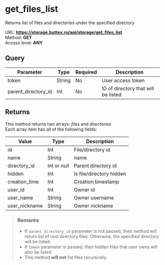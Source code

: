 # get_files_list
Returns list of files and directories under the specified directory

URL: **https://storage.buttex.ru/api/storage/get_files_list** \
Method: **GET** \
Access level: **ANY**

## Query
| Parameter           | Type   | Required  | Description                          |
|---------------------|--------|-----------|--------------------------------------|
| token               | String | No        | User access token                    |
| parent_directory_id | Int    | No        | ID of directory that will be listed  |

## Returns
This method returns two arrays: *files* and *directories* \
Each array item has all of the following fields: 

| Value         | Type          | Description              |
|---------------|---------------|--------------------------| 
| id            | Int           | File/directory id        |
| name          | String        | name                     |
| directory_id  | Int or *null* | Parent directory id      |
| hidden        | Int           | Is file/directory hidden |
| creation_time | Int           | Creation timestamp       |
| user_id       | Int           | Owner id                 |
| user_name     | String        | Owner username           |
| user_nickname | String        | Owner nickname           |

> ### Remarks
> - If `parent_directory_id` parameter is not passed, then method will return
>   list of root directory files. Otherwise, the specified directory will be listed.
> - If `token` parameter is passed, then hidden files that user owns will also be listed
> - This method **will not** list files recursively.